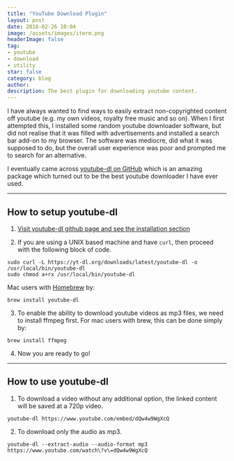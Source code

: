 ```yaml
---
title: "YouTube Download Plugin"
layout: post
date: 2018-02-26 10:04
image: /assets/images/iterm.png
headerImage: false
tag:
- youtube
- download
- utility
star: false
category: blog
author:
description: The best plugin for downloading youtube content.
---
```


I have always wanted to find ways to easily extract non-copyrighted content off youtube (e.g. my own videos, royalty free music and so on). When I first attempted this, I installed some random youtube downloader software, but did not realise that it was filled with advertisements and installed a search bar add-on to my browser. The software was mediocre, did what it was supposed to do, but the overall user experience was poor and prompted me to search for an alternative.

I eventually came across [youtube-dl on GitHub](https://github.com/rg3/youtube-dl#installation) which is an amazing package which turned out to be the best youtube downloader I have ever used.

---

## How to setup youtube-dl

1. [Visit youtube-dl github page and see the installation section](https://github.com/rg3/youtube-dl#copyright)

2. If you are using a UNIX based machine and have `curl`, then proceed with the following block of code.
```
sudo curl -L https://yt-dl.org/downloads/latest/youtube-dl -o /usr/local/bin/youtube-dl
sudo chmod a+rx /usr/local/bin/youtube-dl
```
Mac users with [Homebrew](https://brew.sh/) by:
```
brew install youtube-dl
```

3. To enable the ability to download youtube videos as mp3 files, we need to install ffmpeg first. For mac users with brew, this can be done simply by:
```
brew install ffmpeg
```

4. Now you are ready to go!

---

## How to use youtube-dl

1. To download a video without any additional option, the linked content will be saved at a 720p video.
```
youtube-dl https://www.youtube.com/embed/dQw4w9WgXcQ
```

2. To download only the audio as mp3.
```
youtube-dl --extract-audio --audio-format mp3 https://www.youtube.com/watch\?v\=dQw4w9WgXcQ
```
